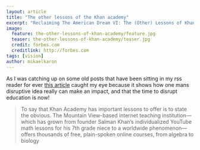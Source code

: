 ```yaml
---
layout: article
title: "The other lessons of the Khan academy"
excerpt: "Reclaiming The American Dream VI: The (Other) Lessons of Khan Academy"
image:
  feature: the-other-lessons-of-khan-academy/feature.jpg
  teaser: the-other-lessons-of-khan-academy/teaser.jpg
  credit: forbes.com
  creditlink: http://forbes.com
tags: [vision]
author: mikaelkaron
---
```


As I was catching up on some old posts that have been sitting in my rss reader for ever [this article](http://www.forbes.com/sites/howardhusock/2014/10/28/reclaiming-the-american-dream-vi-the-other-lessons-of-khan-academy/) caught my eye because it shows how one mans disruptive idea really can make an impact, and that the time to disrupt education is now!

> To say that Khan Academy has important lessons to offer is to state the obvious. The Mountain View-based internet teaching institution—which has grown from founder Salman Khan’s individualized YouTube math lessons for his 7th grade niece to a worldwide phenomenon—offers thousands of free, plain-spoken online courses, from algebra to biology
